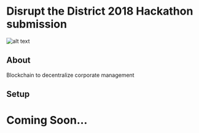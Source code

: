 # Disrupt the District 2018 Hackathon submission
![alt text](regent.png)

## About 
Blockchain to decentralize corporate management

## Setup
# Coming Soon...
